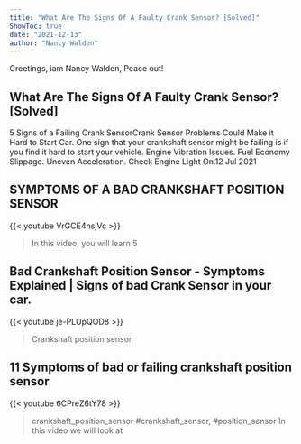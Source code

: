 ```yaml
---
title: "What Are The Signs Of A Faulty Crank Sensor? [Solved]"
ShowToc: true 
date: "2021-12-13"
author: "Nancy Walden" 
---
```


Greetings, iam Nancy Walden, Peace out!
## What Are The Signs Of A Faulty Crank Sensor? [Solved]
 5 Signs of a Failing Crank SensorCrank Sensor Problems Could Make it Hard to Start Car. One sign that your crankshaft sensor might be failing is if you find it hard to start your vehicle. 
 Engine Vibration Issues. 
 Fuel Economy Slippage. 
 Uneven Acceleration. 
 Check Engine Light On.12 Jul 2021

## SYMPTOMS OF A BAD CRANKSHAFT POSITION SENSOR
{{< youtube VrGCE4nsjVc >}}
>In this video, you will learn 5 

## Bad Crankshaft Position Sensor - Symptoms Explained | Signs of bad Crank Sensor in your car.
{{< youtube je-PLUpQOD8 >}}
>Crankshaft position sensor

## 11 Symptoms of bad or failing crankshaft position sensor
{{< youtube 6CPreZ6tY78 >}}
>crankshaft_position_sensor #crankshaft_sensor, #position_sensor In this video we will look at 

